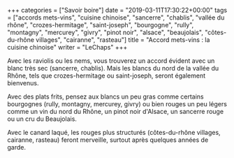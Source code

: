 +++
categories = ["Savoir boire"]
date = "2019-03-11T17:30:22+00:00"
tags = ["accords mets-vins", "cuisine chinoise", "sancerre", "chablis", "vallée du rhône", "crozes-hermitage", "saint-joseph", "bourgogne", "rully", "montagny", "mercurey", "givry", "pinot noir", "alsace", "beaujolais", "côtes-du-rhône villages", "cairanne", "rasteau"]
title = "Accord mets-vins : la cuisine chinoise"
writer = "LeChaps"
+++

Avec les raviolis ou les nems, vous trouverez un accord évident avec un blanc très sec (sancerre, chablis). Mais les blancs du nord de la vallée du Rhône, tels que crozes-hermitage ou saint-joseph, seront également bienvenus.  

Avec des plats frits, pensez aux blancs un peu gras comme certains bourgognes (rully, montagny, mercurey, givry) ou bien rouges un peu légers comme un vin du nord du Rhône, un pinot noir d'Alsace, un sancerre rouge ou un cru du Beaujolais.  

Avec le canard laqué, les rouges plus structurés (côtes-du-rhône villages, cairanne, rasteau) feront merveille, surtout après quelques années de garde.